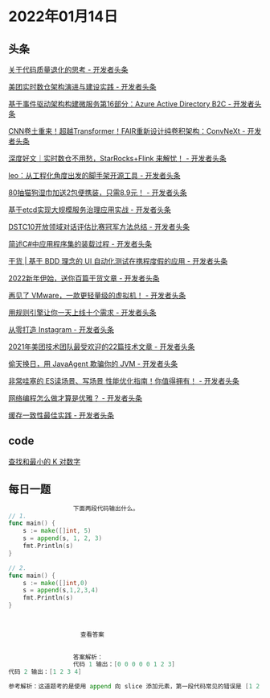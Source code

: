 # 2022年01月14日
## 头条
[关于代码质量退化的思考 - 开发者头条](https://toutiao.io/k/zzaz6vu)

[美团实时数仓架构演进与建设实践 - 开发者头条](https://toutiao.io/k/3luzmvf)

[基于事件驱动架构构建微服务第16部分：Azure Active Directory B2C - 开发者头条](https://toutiao.io/k/fydxo29)

[CNN卷土重来！超越Transformer！FAIR重新设计纯卷积架构：ConvNeXt - 开发者头条](https://toutiao.io/k/5fodbg0)

[深度好文｜实时数仓不用愁，StarRocks+Flink 来解忧！ - 开发者头条](https://toutiao.io/k/wklhvr1)

[leo：从工程化角度出发的脚手架开源工具 - 开发者头条](https://toutiao.io/k/caqw3rq)

[80抽猫狗湿巾加送2包便携装，只需8.9元！ - 开发者头条](https://toutiao.io/k/a3lukt7)

[基于etcd实现大规模服务治理应用实战 - 开发者头条](https://toutiao.io/k/dx6dcgu)

[DSTC10开放领域对话评估比赛冠军方法总结 - 开发者头条](https://toutiao.io/k/bw8obkv)

[简述C#中应用程序集的装载过程 - 开发者头条](https://toutiao.io/k/o2v6z2o)

[干货 | 基于 BDD 理念的 UI 自动化测试在携程度假的应用 - 开发者头条](https://toutiao.io/k/nqlrpee)

[2022新年伊始，送你百篇干货文章 - 开发者头条](https://toutiao.io/k/kchudkd)

[再见了 VMware，一款更轻量级的虚拟机！ - 开发者头条](https://toutiao.io/k/xw2lnva)

[用规则引擎让你一天上线十个需求 - 开发者头条](https://toutiao.io/k/ldd1cse)

[从零打造 Instagram - 开发者头条](https://toutiao.io/k/hufqvji)

[2021年美团技术团队最受欢迎的22篇技术文章 - 开发者头条](https://toutiao.io/k/pjse55y)

[偷天换日，用 JavaAgent 欺骗你的 JVM - 开发者头条](https://toutiao.io/k/cah22k5)

[非常哇塞的 ES读场景、写场景 性能优化指南！你值得拥有！ - 开发者头条](https://toutiao.io/k/5pjb28q)

[网络编程怎么做才算是优雅？ - 开发者头条](https://toutiao.io/k/zylzzpi)

[缓存一致性最佳实践 - 开发者头条](https://toutiao.io/k/ymscqc1)



## code
[查找和最小的 K 对数字](https://leetcode-cn.com/problems/find-k-pairs-with-smallest-sums)



## 每日一题
```go
                  下面两段代码输出什么。
// 1.
func main() {
    s := make([]int, 5)
    s = append(s, 1, 2, 3)
    fmt.Println(s)
}

// 2.
func main() {
	s := make([]int,0)
	s = append(s,1,2,3,4)
	fmt.Println(s)
}


                  
                    查看答案
                  
                
                  答案解析：
                  代码 1 输出：[0 0 0 0 0 1 2 3]
代码 2 输出：[1 2 3 4]

参考解析：这道题考的是使用 append 向 slice 添加元素，第一段代码常见的错误是 [1 2 3]，需要注意。

                
```

